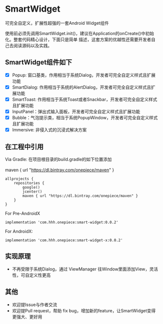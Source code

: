 # SmartWidget
可完全自定义，扩展性超强的一套Android Widget组件

使用前必须先调用SmartWidget.init()，建议在Application的onCreate()中初始化。整套代码精心设计，下面只是简单
描述，这套方案的优越性还需要开发者自己去阅读源码以及实践。

## SmartWidget组件如下

- [x] Popup: 窗口基类，作用相当于系统Dialog，开发者可完全自定义样式且扩展功能
- [x] SmartDialog: 作用相当于系统的AlertDialog，开发者可完全自定义样式且扩展功能
- [x] SmartToast: 作用相当于系统Toast或者Snackbar，开发者可完全自定义样式且扩展功能
- [x] InputPanel：弹出式输入面板，开发者可完全自定义样式且扩展功能
- [x] Bubble：气泡提示类，相当于系统PopupWindow，开发者可完全自定义样式且扩展功能
- [x] Immersive: 非侵入式的沉浸式解决方案

## 在工程中引用

Via Gradle: 在项目根目录的build.gradle的如下位置添加 <br><br>
maven { url "https://dl.bintray.com/onepiece/maven" }

```
allprojects {
    repositories {
        google()
        jcenter()
        maven { url "https://dl.bintray.com/onepiece/maven" }
    }
}
```

For Pre-AndroidX
```
implementation 'com.hhh.onepiece:smart-widget:0.0.2'
```
For AndroidX:
```
implementation 'com.hhh.onepiece:smart-widget-x:0.0.2'
```

## 实现原理
- 不再受限于系统Dialog，通过 ViewManager 往Window里面添加View，灵活性，可自定义性更高


## 其他
- 欢迎提Issue与作者交流
- 欢迎提Pull request，帮助 fix bug，增加新的feature，让SmartWidget变得更强大、更好用
